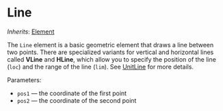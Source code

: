 # Line

*Inherits*: [Element](/docs/element)

The `Line` element is a basic geometric element that draws a line between two points. There are specialized variants for vertical and horizontal lines called **VLine** and **HLine**, which allow you to specify the position of the line (`loc`) and the range of the line (`lim`). See [UnitLine](/docs/unitline) for more details.

Parameters:
- `pos1` — the coordinate of the first point
- `pos2` — the coordinate of the second point
